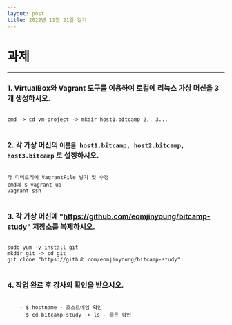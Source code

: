 ```yaml
---
layout: post
title: 2022년 11월 21일 일기
---
```


과제
====================================
***********************************

### 1. VirtualBox와 Vagrant 도구를 이용하여 로컬에    리눅스 가상 머신을 3개 생성하시오.
<pre>
<code>
cmd -> cd vm-project -> mkdir host1.bitcamp 2.. 3...
</code>
</pre>
### 2. 각 가상 머신의 `이름을 host1.bitcamp, host2.bitcamp, host3.bitcamp`    로 설정하시오.
<pre>
<code>
각 디렉토리에 VagrantFile 넣기 및 수정   
cmd에 $ vagrant up   
vagrant ssh   
</code>
</pre>
### 3. 각 가상 머신에 "https://github.com/eomjinyoung/bitcamp-study"    저장소를 복제하시오.   
<pre>
<code>
sudo yum -y install git   
mkdir git -> cd git   
git clone "https://github.com/eomjinyoung/bitcamp-study"   
</code>
</pre>
### 4. 작업 완료 후 강사의 확인을 받으시오.   
<pre>
<code>
    - $ hostname - 호스트네임 확인   
    - $ cd bitcamp-study -> ls - 클론 확인   
</code>
</pre>